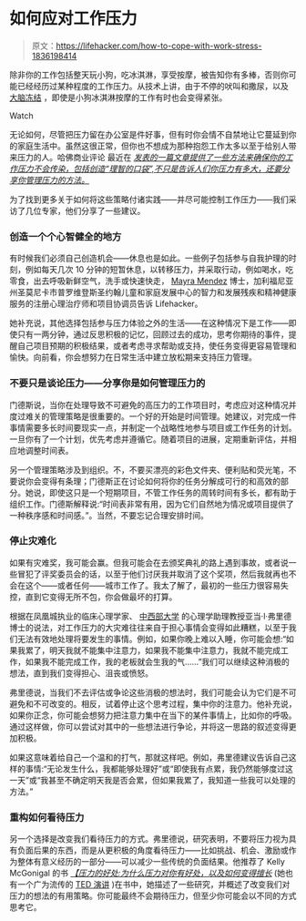 # 如何应对工作压力

> 原文：<https://lifehacker.com/how-to-cope-with-work-stress-1836198414>

除非你的工作包括整天玩小狗，吃冰淇淋，享受按摩，被告知你有多棒，否则你可能已经经历过某种程度的工作压力。从技术上讲，由于不停的吠叫和撒尿，以及 [大脑冻结](https://lifehacker.com/why-we-get-brain-freezes-1781798710) ，即使是小狗冰淇淋按摩的工作有时也会变得紧张。

Watch

无论如何，尽管把压力留在办公室是件好事，但有时你会情不自禁地让它蔓延到你的家庭生活中。虽然这很正常，但你也不想成为那种抱怨工作太多以至于给别人带来压力的人。哈佛商业评论 最近在 [*发表的一篇文章提供了一些方法来确保你的工作压力不会传染，包括创造“理智的口袋”,不只是告诉人们你压力有多大，还要分享你管理压力的方法。*](https://hbr.org/2019/07/making-sure-your-stress-isnt-contagious?ab=hero-subleft-2)

为了找到更多关于如何将这些策略付诸实践——并尽可能控制工作压力——我们采访了几位专家，他们分享了一些建议。

### 创造一个个心智健全的地方

有时候我们必须自己创造机会——休息也是如此。一些例子包括参与自我护理的时刻，例如每天几次 10 分钟的短暂休息，以转移压力，并采取行动，例如喝水，吃零食，出去呼吸新鲜空气，洗手或快速快走， [Mayra Mendez](http://california.providence.org/saint-johns/find-a-doctor/m/mendez-mayra/) 博士，加利福尼亚州圣莫尼卡市普罗维登斯圣约翰儿童和家庭发展中心的智力和发展残疾和精神健康服务的注册心理治疗师和项目协调员告诉 Lifehacker。

她补充说，其他选择包括参与压力体验之外的生活——在这种情况下是工作——即使只有一两分钟，通过反思积极的记忆，回顾过去的成功，思考你期待的事件，提醒自己项目预期的积极结果，或者考虑寻求帮助或支持，使任务变得更容易管理和愉快。向前看，你会想努力在日常生活中建立放松期来支持压力管理。

### 不要只是谈论压力——分享你是如何管理压力的

门德斯说，当你在处理导致不可避免的高压力的工作项目时，考虑应对这种情况并度过难关的管理策略是很重要的。一个好的开始是时间管理。她建议，对完成一件事情需要多长时间要现实一点，并制定一个战略性地参与项目或工作任务的计划。一旦你有了一个计划，优先考虑并遵循它。随着项目的进展，定期重新评估，并相应地调整时间表。

另一个管理策略涉及到组织。不，不要买漂亮的彩色文件夹、便利贴和荧光笔，不要说你会变得有条理；门德斯正在讨论如何将你的任务分解成可行的和高效的部分。她说，即使这只是一个短期项目，不管工作任务的周转时间有多长，都有助于组织工作。门德斯解释说:“时间表非常有用，因为它们自然地为情况或项目提供了一种秩序感和时间感。”。当然，不要忘记合理安排时间。

### 停止灾难化

如果有灾难奖，我可能会赢。但我可能会在去颁奖典礼的路上遇到事故，或者说一些冒犯了评奖委员会的话，以至于他们讨厌我并取消了这个奖项，然后我就再也不会在这个——或者任何——城市工作了。我太了解了，最初的一些压力很容易失控，直到它变得无所不包，你会做最坏的打算。

根据在凤凰城执业的临床心理学家、 [中西部大学](https://www.midwestern.edu/glendale_campus.html) 的心理学助理教授亚当·l·弗里德 博士的说法，对工作压力的大灾难往往来自于担心事情会变得如此糟糕，以至于我们无法有效地处理将要发生的事情。例如，如果你晚上难以入睡，你可能会想:“如果我累了，明天我就不能集中注意力，如果我不能集中注意力，我就不能完成工作，如果我不能完成工作，我的老板就会生我的气……”我们可以继续这种消极的想法，直到我们变得担心、沮丧或愤怒。

弗里德说，当我们不去评估或争论这些消极的想法时，我们可能会认为它们是不可避免和不可改变的。相反，试着停止这个思考过程，集中你的注意力。他补充说，如果你正念，你可能会想努力把注意力集中在当下的某件事情上，比如你的呼吸。通过这样做，你可以尝试对其中的一些想法进行争论，并将这一思路的叙述变得更加积极。

如果这意味着给自己一个温和的打气，那就这样吧。例如，弗里德建议告诉自己这样的事情:“无论发生什么，我都能够处理好”或“即使我有点累，我仍然能够度过这一天”或“我甚至不确定明天我是否会累，但如果我累了，我知道一些我可以处理的方法。”

### 重构如何看待压力

另一个选择是改变我们看待压力的方式。弗里德说，研究表明，不要将压力视为具有负面后果的东西，而是从更积极的角度看待压力——比如挑战、机会、激励或作为整体有意义经历的一部分——可以减少一些传统的负面结果。他推荐了 Kelly McGonigal 的书 [*【压力的好处:为什么压力对你有好处，以及如何变得擅长*](https://www.amazon.com/Upside-Stress-Why-Good-You/dp/1101982934?asc_campaign=InlineText&asc_refurl=https://lifehacker.com/how-to-cope-with-work-stress-1836198414&asc_source=&tag=kinjalifehackerlink-20) (她也有一个广为流传的 [TED 演讲](https://www.ted.com/talks/kelly_mcgonigal_how_to_make_stress_your_friend?language=en) )在书中，她描述了一些研究，并概述了改变我们对压力的想法的有用策略。你可能最终不会期待压力，但至少你可能会以不同的方式思考它。